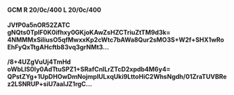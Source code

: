 #### GCM R 20/0c/400 L 20/0c/400
**JVfP0a5nOR52ZATC**<br/>**gNQts0TplF0K0ifhxy0GKjoKAwZsHZCTriuZtTM9d3k=**<br/>**4NMMMxSiIiusO5qfMwxxKp2cWtc7bAWa8Qur2sMO3S+W2f+SHX1wRoEhFyQxTtgAHcftb83vq3grNMt3...**<br/><br/>
**/8+4UZgVuUj4TmHd**<br/>**oWbLlS0Iy0AdTtuSPZ1+SRafCnlLrZTcD2xpdb4M6y4=**<br/>**QPstZYg+1UpDHOwDmNojmplULxqUki9LttoHiC2WhsNgdh/01ZraTUVBRez2LSNRUP+siU7aaIJZ1rgC...**